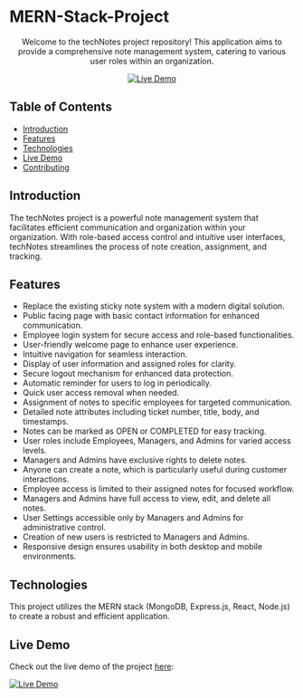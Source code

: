 # MERN-Stack-Project

<div align="center">
  <p>Welcome to the techNotes project repository! This application aims to provide a comprehensive note management system, catering to various user roles within an organization.</p>
  <a href="https://technotes-y30i.onrender.com/">
    <img src="https://img.shields.io/badge/-Live%20Demo-brightgreen?style=for-the-badge" alt="Live Demo">
  </a>
</div>

## Table of Contents
- [Introduction](#introduction)
- [Features](#features)
- [Technologies](#technologies)
- [Live Demo](#live-demo)
- [Contributing](#contributing)

## Introduction
The techNotes project is a powerful note management system that facilitates efficient communication and organization within your organization. With role-based access control and intuitive user interfaces, techNotes streamlines the process of note creation, assignment, and tracking.

## Features
- Replace the existing sticky note system with a modern digital solution.
- Public facing page with basic contact information for enhanced communication.
- Employee login system for secure access and role-based functionalities.
- User-friendly welcome page to enhance user experience.
- Intuitive navigation for seamless interaction.
- Display of user information and assigned roles for clarity.
- Secure logout mechanism for enhanced data protection.
- Automatic reminder for users to log in periodically.
- Quick user access removal when needed.
- Assignment of notes to specific employees for targeted communication.
- Detailed note attributes including ticket number, title, body, and timestamps.
- Notes can be marked as OPEN or COMPLETED for easy tracking.
- User roles include Employees, Managers, and Admins for varied access levels.
- Managers and Admins have exclusive rights to delete notes.
- Anyone can create a note, which is particularly useful during customer interactions.
- Employee access is limited to their assigned notes for focused workflow.
- Managers and Admins have full access to view, edit, and delete all notes.
- User Settings accessible only by Managers and Admins for administrative control.
- Creation of new users is restricted to Managers and Admins.
- Responsive design ensures usability in both desktop and mobile environments.

## Technologies
This project utilizes the MERN stack (MongoDB, Express.js, React, Node.js) to create a robust and efficient application.

## Live Demo
Check out the live demo of the project [here](https://technotes-y30i.onrender.com/):

[![Live Demo](https://img.shields.io/badge/-Live%20Demo-brightgreen?style=for-the-badge)](https://technotes-y30i.onrender.com/)
